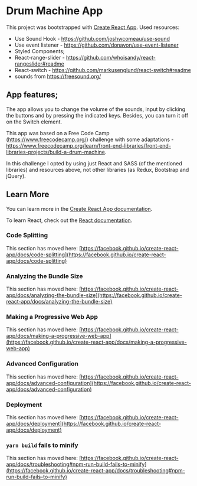 # Drum Machine App

This project was bootstrapped with [Create React App](https://github.com/facebook/create-react-app).
Used resources:
- Use Sound Hook - https://github.com/joshwcomeau/use-sound
- Use event listener - https://github.com/donavon/use-event-listener
- Styled Components;
- React-range-slider - https://github.com/whoisandy/react-rangeslider#readme
- React-switch - https://github.com/markusenglund/react-switch#readme
- sounds from https://freesound.org/

## App features;

The app allows you to change the volume of the sounds, input by clicking the buttons and by pressing the indicated keys.
Besides, you can turn it off on the Switch element.

This app was based on a Free Code Camp (https://www.freecodecamp.org/) challenge with some adaptations - https://www.freecodecamp.org/learn/front-end-libraries/front-end-libraries-projects/build-a-drum-machine.

In this challenge I opted by using just React and SASS (of the mentioned libraries) and resources above, not other libraries (as Redux, Bootstrap and jQuery).

## Learn More

You can learn more in the [Create React App documentation](https://facebook.github.io/create-react-app/docs/getting-started).

To learn React, check out the [React documentation](https://reactjs.org/).

### Code Splitting

This section has moved here: [https://facebook.github.io/create-react-app/docs/code-splitting](https://facebook.github.io/create-react-app/docs/code-splitting)

### Analyzing the Bundle Size

This section has moved here: [https://facebook.github.io/create-react-app/docs/analyzing-the-bundle-size](https://facebook.github.io/create-react-app/docs/analyzing-the-bundle-size)

### Making a Progressive Web App

This section has moved here: [https://facebook.github.io/create-react-app/docs/making-a-progressive-web-app](https://facebook.github.io/create-react-app/docs/making-a-progressive-web-app)

### Advanced Configuration

This section has moved here: [https://facebook.github.io/create-react-app/docs/advanced-configuration](https://facebook.github.io/create-react-app/docs/advanced-configuration)

### Deployment

This section has moved here: [https://facebook.github.io/create-react-app/docs/deployment](https://facebook.github.io/create-react-app/docs/deployment)

### `yarn build` fails to minify

This section has moved here: [https://facebook.github.io/create-react-app/docs/troubleshooting#npm-run-build-fails-to-minify](https://facebook.github.io/create-react-app/docs/troubleshooting#npm-run-build-fails-to-minify)
